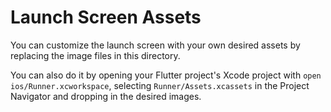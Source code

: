 # Launch Screen Assets

You can customize the launch screen with your own desired assets by replacing the image files in
this directory.

You can also do it by opening your Flutter project's Xcode project with
`open ios/Runner.xcworkspace`, selecting `Runner/Assets.xcassets` in the Project Navigator and
dropping in the desired images.